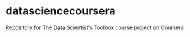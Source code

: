 datasciencecoursera
===================

Repository for The Data Scientist's Toolbox course project on Coursera
